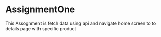 # AssignmentOne
This Assognment is fetch data using api and navigate home screen to  to details page with specific product
